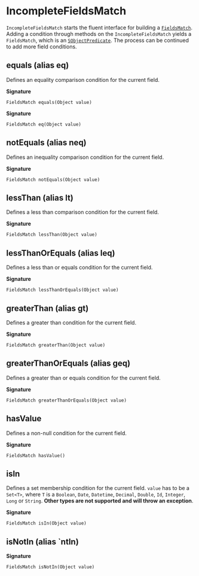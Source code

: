 # IncompleteFieldsMatch

`IncompleteFieldsMatch` starts the fluent interface for building a [`FieldsMatch`](FieldsMatch). Adding a condition through methods on the `IncompleteFieldsMatch` yields a `FieldsMatch`, which is an [`SObjectPredicate`](SObjectPredicate). The process can be continued to add more field conditions.

## equals (alias eq)

Defines an equality comparison condition for the current field.

**Signature**

```
FieldsMatch equals(Object value)
```

**Signature**

```
FieldsMatch eq(Object value)
```

## notEquals (alias neq)

Defines an inequality comparison condition for the current field.

**Signature**

```
FieldsMatch notEquals(Object value)
```

## lessThan (alias lt)

Defines a less than comparison condition for the current field.

**Signature**

```
FieldsMatch lessThan(Object value)
```

## lessThanOrEquals (alias leq)

Defines a less than or equals condition for the current field.

**Signature**

```
FieldsMatch lessThanOrEquals(Object value)
```

## greaterThan (alias gt)

Defines a greater than condition for the current field.

**Signature**

```
FieldsMatch greaterThan(Object value)
```

## greaterThanOrEquals (alias geq)

Defines a greater than or equals condition for the current field.

**Signature**

```
FieldsMatch greaterThanOrEquals(Object value)
```

## hasValue

Defines a non-null condition for the current field.

**Signature**

```
FieldsMatch hasValue()
```

## isIn

Defines a set membership condition for the current field. `value` has to be a `Set<T>`, where `T` is a `Boolean`, `Date`, `Datetime`, `Decimal`, `Double`, `Id`, `Integer`, `Long` or `String`. **Other types are not supported and will throw an exception**.

**Signature**

```
FieldsMatch isIn(Object value)
```

## isNotIn (alias `ntIn)

**Signature**

```
FieldsMatch isNotIn(Object value)
```
